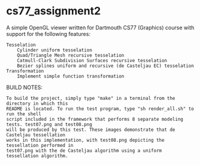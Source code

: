cs77_assignment2
================

A simple OpenGL viewer written for Dartmouth CS77 (Graphics) course with support for the following features:

	Tesselation
		Cylinder uniform tesselation
		Quad/Triangle Mesh recursive tesselation
		Catmull-Clark Subdivision Surfaces recursive tesselation
		Bezier splines uniform and recursive (de Casteljau EC) tesselation
	Transformation
		Implement simple function transformation

BUILD NOTES:

	To build the project, simply type "make" in a terminal from the directory in which this
	README is located. To run the test program, type "sh render_all.sh" to run the shell
	script included in the framework that performs 8 separate modeling tests. test07.png and test08.png
	will be produced by this test. These images demonstrate that de Casteljau tessellation
	works in this implementation, with test08.png depicting the tessellation performed in
	test07.png with the de Casteljau algorithm using a uniform tessellation algorithm.
